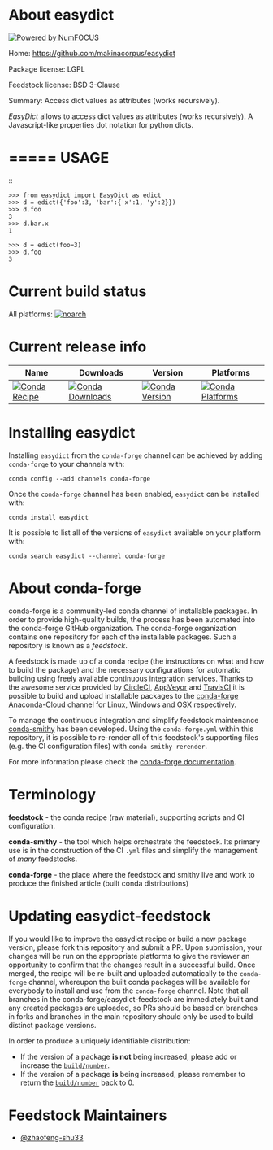 About easydict
==============

[![Powered by NumFOCUS](https://img.shields.io/badge/powered%20by-NumFOCUS-orange.svg?style=flat&colorA=E1523D&colorB=007D8A)](http://numfocus.org)

Home: https://github.com/makinacorpus/easydict

Package license: LGPL

Feedstock license: BSD 3-Clause

Summary: Access dict values as attributes (works recursively).

*EasyDict* allows to access dict values as attributes (works recursively).
A Javascript-like properties dot notation for python dicts.

=====
USAGE
=====

::

    >>> from easydict import EasyDict as edict
    >>> d = edict({'foo':3, 'bar':{'x':1, 'y':2}})
    >>> d.foo
    3
    >>> d.bar.x
    1

    >>> d = edict(foo=3)
    >>> d.foo
    3


Current build status
====================

All platforms:
[![noarch](https://img.shields.io/circleci/project/github/conda-forge/easydict-feedstock/master.svg?label=noarch)](https://circleci.com/gh/conda-forge/easydict-feedstock)

Current release info
====================

| Name | Downloads | Version | Platforms |
| --- | --- | --- | --- |
| [![Conda Recipe](https://img.shields.io/badge/recipe-easydict-green.svg)](https://anaconda.org/conda-forge/easydict) | [![Conda Downloads](https://img.shields.io/conda/dn/conda-forge/easydict.svg)](https://anaconda.org/conda-forge/easydict) | [![Conda Version](https://img.shields.io/conda/vn/conda-forge/easydict.svg)](https://anaconda.org/conda-forge/easydict) | [![Conda Platforms](https://img.shields.io/conda/pn/conda-forge/easydict.svg)](https://anaconda.org/conda-forge/easydict) |

Installing easydict
===================

Installing `easydict` from the `conda-forge` channel can be achieved by adding `conda-forge` to your channels with:

```
conda config --add channels conda-forge
```

Once the `conda-forge` channel has been enabled, `easydict` can be installed with:

```
conda install easydict
```

It is possible to list all of the versions of `easydict` available on your platform with:

```
conda search easydict --channel conda-forge
```


About conda-forge
=================

conda-forge is a community-led conda channel of installable packages.
In order to provide high-quality builds, the process has been automated into the
conda-forge GitHub organization. The conda-forge organization contains one repository
for each of the installable packages. Such a repository is known as a *feedstock*.

A feedstock is made up of a conda recipe (the instructions on what and how to build
the package) and the necessary configurations for automatic building using freely
available continuous integration services. Thanks to the awesome service provided by
[CircleCI](https://circleci.com/), [AppVeyor](https://www.appveyor.com/)
and [TravisCI](https://travis-ci.org/) it is possible to build and upload installable
packages to the [conda-forge](https://anaconda.org/conda-forge)
[Anaconda-Cloud](https://anaconda.org/) channel for Linux, Windows and OSX respectively.

To manage the continuous integration and simplify feedstock maintenance
[conda-smithy](https://github.com/conda-forge/conda-smithy) has been developed.
Using the ``conda-forge.yml`` within this repository, it is possible to re-render all of
this feedstock's supporting files (e.g. the CI configuration files) with ``conda smithy rerender``.

For more information please check the [conda-forge documentation](https://conda-forge.org/docs/).

Terminology
===========

**feedstock** - the conda recipe (raw material), supporting scripts and CI configuration.

**conda-smithy** - the tool which helps orchestrate the feedstock.
                   Its primary use is in the construction of the CI ``.yml`` files
                   and simplify the management of *many* feedstocks.

**conda-forge** - the place where the feedstock and smithy live and work to
                  produce the finished article (built conda distributions)


Updating easydict-feedstock
===========================

If you would like to improve the easydict recipe or build a new
package version, please fork this repository and submit a PR. Upon submission,
your changes will be run on the appropriate platforms to give the reviewer an
opportunity to confirm that the changes result in a successful build. Once
merged, the recipe will be re-built and uploaded automatically to the
`conda-forge` channel, whereupon the built conda packages will be available for
everybody to install and use from the `conda-forge` channel.
Note that all branches in the conda-forge/easydict-feedstock are
immediately built and any created packages are uploaded, so PRs should be based
on branches in forks and branches in the main repository should only be used to
build distinct package versions.

In order to produce a uniquely identifiable distribution:
 * If the version of a package **is not** being increased, please add or increase
   the [``build/number``](https://conda.io/docs/user-guide/tasks/build-packages/define-metadata.html#build-number-and-string).
 * If the version of a package **is** being increased, please remember to return
   the [``build/number``](https://conda.io/docs/user-guide/tasks/build-packages/define-metadata.html#build-number-and-string)
   back to 0.

Feedstock Maintainers
=====================

* [@zhaofeng-shu33](https://github.com/zhaofeng-shu33/)

